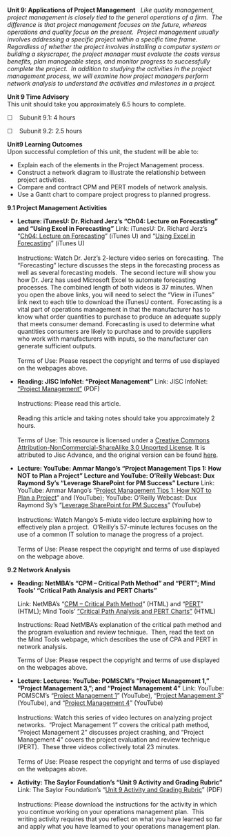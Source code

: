 **Unit 9: Applications of Project Management** <span id="9"></span> 
*Like quality management, project management is closely tied to the
general operations of a firm.  The difference is that project management
focuses on the future, whereas operations and quality focus on the
present.  Project management usually involves addressing a specific
project within a specific time frame.  Regardless of whether the project
involves installing a computer system or building a skyscraper, the
project manager must evaluate the costs versus benefits, plan manageable
steps, and monitor progress to successfully complete the project.  In
addition to studying the activities in the project management process,
we will examine how project managers perform network analysis to
understand the activities and milestones in a project.*

**Unit 9 Time Advisory**  
This unit should take you approximately 6.5 hours to complete.

☐    Subunit 9.1: 4 hours

☐    Subunit 9.2: 2.5 hours

**Unit9 Learning Outcomes**  
Upon successful completion of this unit, the student will be able to:

-   Explain each of the elements in the Project Management process.
-   Construct a network diagram to illustrate the relationship between
    project activities.
-   Compare and contract CPM and PERT models of network analysis.
-   Use a Gantt chart to compare project progress to planned progress.

**9.1 Project Management Activities** <span id="9.1"></span> 
-   **Lecture: iTunesU: Dr. Richard Jerz’s “Ch04: Lecture on
    Forecasting” and “Using Excel in Forecasting”**
    Link: iTunesU: Dr. Richard Jerz’s “[Ch04: Lecture on
    Forecasting](http://itunes.apple.com/us/podcast/ch04-lecture-on-forecasting/id288699098?i=91220250)”
    (iTunes U) and “[Using Excel in
    Forecasting](http://itunes.apple.com/us/podcast/using-excel-for-forecasting/id288699098?i=91220249)”
    (iTunes U)  
        
     Instructions: Watch Dr. Jerz’s 2-lecture video series on
    forecasting.  The “Forecasting” lecture discusses the steps in the
    forecasting process as well as several forecasting models.  The
    second lecture will show you how Dr. Jerz has used Microsoft Excel
    to automate forecasting processes. The combined length of both
    videos is 37 minutes. When you open the above links, you will need
    to select the “View in iTunes” link next to each title to download
    the iTunesU content.  Forecasting is a vital part of operations
    management in that the manufacturer has to know what order
    quantities to purchase to produce an adequate supply that meets
    consumer demand. Forecasting is used to determine what quantities
    consumers are likely to purchase and to provide suppliers who work
    with manufacturers with inputs, so the manufacturer can generate
    sufficient outputs.  
        
     Terms of Use: Please respect the copyright and terms of use
    displayed on the webpages above.

-   **Reading: JISC InfoNet: “Project Management”**
    Link: JISC InfoNet: [“Project
    Management”](http://www.saylor.org/site/wp-content/uploads/2013/04/BUS300-9.1-ProjectManagement.pdf)
    (PDF)  
        
     Instructions: Please read this article.  
        
     Reading this article and taking notes should take you approximately
    2 hours.  
        
     Terms of Use: This resource is licensed under a [Creative Commons
    Attribution-NonCommercial-ShareAlike 3.0 Unported
    License](http://creativecommons.org/licenses/by-nc-sa/3.0/). It is
    attributed to Jisc Advance, and the original version can be found
    [here](http://www.jiscinfonet.ac.uk/infokits/project-management/).

-   **Lecture: YouTube: Ammar Mango’s “Project Management Tips 1: How
    NOT to Plan a Project” Lecture and YouTube: O’Reilly Webcast: Dux
    Raymond Sy’s “Leverage SharePoint for PM Success” Lecture**
    Link: YouTube: Ammar Mango’s “[Project Management Tips 1: How NOT to
    Plan a
    Project](http://www.youtube.com/watch?v=txMtyqj1we8&feature=player_embedded)”
    and (YouTube); YouTube: O’Reilly Webcast: Dux Raymond Sy’s
    “[Leverage SharePoint for PM
    Success](http://www.youtube.com/watch?v=aRam-vYk0Lg)” (YouTube)  
        
     Instructions: Watch Mango’s 5-miute video lecture explaining how to
    effectively plan a project.  O’Reilly’s 57-minute lectures focuses
    on the use of a common IT solution to manage the progress of a
    project.  
        
     Terms of Use: Please respect the copyright and terms of use
    displayed on the webpage above.

**9.2 Network Analysis** <span id="9.2"></span> 
-   **Reading: NetMBA’s “CPM – Critical Path Method” and “PERT”; Mind
    Tools’ “Critical Path Analysis and PERT Charts”**

    <span class="title1">Link: NetMBA’s “[CPM – Critical Path
    Method](http://www.netmba.com/operations/project/cpm/)” (HTML) and
    “[PERT](http://www.netmba.com/operations/project/pert/)” (HTML);
    Mind Tools’ [“Critical Path Analysis and PERT
    Charts”](http://www.mindtools.com/critpath.html) (HTML)</span>

    Instructions: Read NetMBA’s explanation of the critical path method
    and the program evaluation and review technique.  Then, read the
    text on the Mind Tools webpage, which describes the use of CPA and
    PERT in network analysis.

    Terms of Use: Please respect the copyright and terms of use
    displayed on the webpages above.

-   **Lecture: Lectures: YouTube: POMSCM’s “Project Management 1,”
    “Project Management 3,”; and “Project Management 4”**
    Link: YouTube: POMSCM’s “[Project Management
    1](http://www.youtube.com/watch?v=zoBv45v_AQY)” (YouTube), “[Project
    Management
    3](http://www.youtube.com/user/pomscm#p/u/18/3xaVxcMJWZU)”
    (YouTube), and “[Project Management
    4](http://www.youtube.com/user/pomscm#p/u/17/c5JFDRH4yVk)”
    (YouTube)  
        
     Instructions: Watch this series of video lectures on analyzing
    project networks.  “Project Management 1” covers the critical path
    method, “Project Management 2” discusses project crashing, and
    “Project Management 4” covers the project evaluation and review
    technique (PERT).  These three videos collectively total 23
    minutes.  
        
     Terms of Use: Please respect the copyright and terms of use
    displayed on the webpages above.

-   **Activity: The Saylor Foundation’s “Unit 9 Activity and Grading
    Rubric”**
    Link: The Saylor Foundation’s “[Unit 9 Activity and Grading
    Rubric](http://www.saylor.org/site/wp-content/uploads/2012/06/BUS300-Unit-9-Activity-FINAL.pdf)”
    (PDF)  
        
     Instructions: Please download the instructions for the activity in
    which you continue working on your operations management plan.  This
    writing activity requires that you reflect on what you have learned
    so far and apply what you have learned to your operations management
    plan. 


